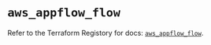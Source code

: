 # `aws_appflow_flow`

Refer to the Terraform Registory for docs: [`aws_appflow_flow`](https://registry.terraform.io/providers/hashicorp/aws/5.18.1/docs/resources/appflow_flow).
